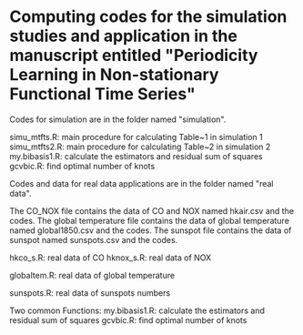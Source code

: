 # Computing codes for the simulation studies and application in the manuscript entitled "Periodicity Learning in Non-stationary Functional Time Series"

Codes for simulation are in the folder named "simulation".

simu_mtfts.R: main procedure for calculating Table~1 in simulation 1
simu_mtfts2.R: main procedure for calculating Table~2 in simulation 2
my.bibasis1.R: calculate the estimators and residual sum of squares
gcvbic.R: find optimal number of knots

Codes and data for real data applications are in the folder named "real data".

The CO_NOX file contains the data of CO and NOX  named hkair.csv and the codes.
The global temperature file contains the data of global temperature  named global1850.csv and the codes.
The sunspot file contains the data of sunspot  named sunspots.csv and the codes.

hkco_s.R: real data of CO 
hknox_s.R: real data of NOX 

globaltem.R: real data of global temperature

sunspots.R: real data of sunspots numbers 

Two common Functions:
my.bibasis1.R: calculate the estimators and residual sum of squares
gcvbic.R: find optimal number of knots
